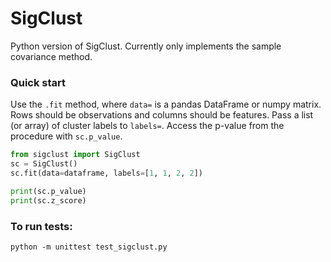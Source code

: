 # SigClust

Python version of SigClust. Currently only implements the sample covariance method.

### Quick start

Use the `.fit` method, where `data=` is a pandas DataFrame or numpy matrix. Rows should be observations and columns should be features. Pass a list (or array) of cluster labels to `labels=`. Access the p-value from the procedure with `sc.p_value`.

```python
from sigclust import SigClust
sc = SigClust()
sc.fit(data=dataframe, labels=[1, 1, 2, 2])

print(sc.p_value)
print(sc.z_score)
```

### To run tests:
```
python -m unittest test_sigclust.py
```
